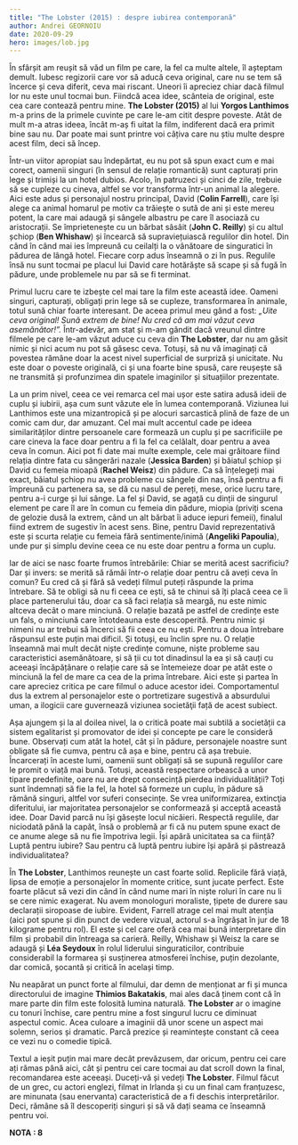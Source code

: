 ```yaml
---
title: "The Lobster (2015) : despre iubirea contemporană"
author: Andrei GEORNOIU
date: 2020-09-29
hero: images/lob.jpg
---
```

<!--StartFragment-->

În sfârșit am reușit să văd un film pe care, la fel ca multe altele, îl așteptam demult. Iubesc regizorii care vor să aducă ceva original, care nu se tem să încerce și ceva diferit, ceva mai riscant. Uneori îi apreciez chiar dacă filmul lor nu este unul tocmai bun. Fiindcă acea idee, scânteia de original, este cea care contează pentru mine. **The Lobster (2015)** al lui **Yorgos Lanthimos** m-a prins de la primele cuvinte pe care le-am citit despre poveste. Atât de mult m-a atras ideea, încât m-aș fi uitat la film, indiferent dacă era primit bine sau nu. Dar poate mai sunt printre voi câțiva care nu știu multe despre acest film, deci să încep.

Într-un viitor apropiat sau îndepărtat, eu nu pot să spun exact cum e mai corect, oamenii singuri (în sensul de relație romantică) sunt capturați prin lege și trimiși la un hotel dubios. Acolo, în patruzeci și cinci de zile, trebuie să se cupleze cu cineva, altfel se vor transforma într-un animal la alegere. Aici este adus și personajul nostru principal, David (**Colin Farrell**), care își alege ca animal homarul pe motiv ca trăieşte o sută de ani și este mereu potent, la care mai adaugă și sângele albastru pe care îl asociază cu aristocrații. Se împrietenește cu un bărbat sâsâit (**John C. Reilly**) și cu altul șchiop (**Ben Whishaw**) și încearcă să supraviețuiască regulilor din hotel. Din când în când mai ies împreună cu ceilalți la o vânătoare de singuratici în pădurea de lângă hotel. Fiecare corp adus înseamnă o zi în pus. Regulile însă nu sunt tocmai pe placul lui David care hotărăște să scape și să fugă în pădure, unde problemele nu par să se fi terminat.

Primul lucru care te izbește cel mai tare la film este această idee. Oameni singuri, capturați, obligați prin lege să se cupleze, transformarea în animale, totul sună chiar foarte interesant. De aceea primul meu gând a fost: *„Uite ceva original! Sună extrem de bine! Nu cred că am mai văzut ceva asemănător!”.* Într-adevăr, am stat și m-am gândit dacă vreunul dintre filmele pe care le-am văzut aduce cu ceva din **The Lobster**, dar nu am găsit nimic și nici acum nu pot să găsesc ceva. Totuși, să nu vă imaginați că povestea rămâne doar la acest nivel superficial de surpriză și unicitate. Nu este doar o poveste originală, ci și una foarte bine spusă, care reușește să ne transmită și profunzimea din spatele imaginilor și situațiilor prezentate.

La un prim nivel, ceea ce vei remarca cel mai ușor este satira adusă ideii de cuplu și iubirii, așa cum sunt văzute ele în lumea contemporană. Viziunea lui Lanthimos este una mizantropică și pe alocuri sarcastică plină de faze de un comic cam dur, dar amuzant. Cel mai mult accentul cade pe ideea similarităților dintre persoanele care formează un cuplu și pe sacrificiile pe care cineva la face doar pentru a fi la fel ca celălalt, doar pentru a avea ceva în comun. Aici pot fi date mai multe exemple, cele mai grăitoare fiind relația dintre fata cu sângerări nazale (**Jessica Barden**) și băiatul șchiop și David cu femeia mioapă (**Rachel Weisz**) din pădure. Ca să înțelegeți mai exact, băiatul șchiop nu avea probleme cu sângele din nas, însă pentru a fi împreună cu partenera sa, se dă cu nasul de pereți, mese, orice lucru tare, pentru a-i curge și lui sânge. La fel și David, se agață cu dinții de singurul element pe care îl are în comun cu femeia din pădure, miopia (priviți scena de gelozie dusă la extrem, când un alt bărbat îi aduce iepuri femeii), finalul fiind extrem de sugestiv în acest sens. Bine, pentru David reprezentativă este și scurta relație cu femeia fără sentimente/inimă (**Angeliki Papoulia**), unde pur și simplu devine ceea ce nu este doar pentru a forma un cuplu.

Iar de aici se nasc foarte frumos întrebările: Chiar se merită acest sacrificiu? Dar și invers: se merită să rămâi într-o relație doar pentru că aveți ceva în comun? Eu cred că și fără să vedeți filmul puteți răspunde la prima întrebare. Să te obligi să nu fi ceea ce ești, să te chinui să îți placă ceea ce îi place partenerului tău, doar ca să faci relația să meargă, nu este nimic altceva decât o mare minciună. O relație bazată pe astfel de credințe este un fals, o minciună care întotdeauna este descoperită. Pentru nimic și nimeni nu ar trebui să încerci să fii ceea ce nu ești. Pentru a doua întrebare răspunsul este puțin mai dificil. Și totuși, eu înclin spre nu. O relație înseamnă mai mult decât niște credințe comune, niște probleme sau caracteristici asemănătoare, și să ții cu tot dinadinsul la ea și să cauți cu aceeași încăpățânare o relație care să se întemeieze doar pe atât este o minciună la fel de mare ca cea de la prima întrebare. Aici este și partea în care apreciez critica pe care filmul o aduce acestor idei. Comportamentul dus la extrem al personajelor este o portretizare sugestivă a absurdului uman, a ilogicii care guvernează viziunea societăţii față de acest subiect.

Așa ajungem și la al doilea nivel, la o critică poate mai subtilă a societății ca sistem egalitarist și promovator de idei și concepte pe care le consideră bune. Observați cum atât la hotel, cât și în pădure, personajele noastre sunt obligate să fie cumva, pentru că așa e bine, pentru că așa trebuie. Încarcerați în aceste lumi, oamenii sunt obligați să se supună regulilor care le promit o viață mai bună. Totuși, această respectare orbească a unor tipare predefinite, oare nu are drept consecință pierdea individualității? Toți sunt îndemnați să fie la fel, la hotel să formeze un cuplu, în pădure să rămână singuri, altfel vor suferi consecințe. Se vrea uniformizarea, extincţia diferitului, iar majoritatea personajelor se conformează și acceptă această idee. Doar David parcă nu își găsește locul nicăieri. Respectă regulile, dar niciodată până la capăt, însă o problemă ar fi că nu putem spune exact de ce anume alege să nu fie împotriva legii. Își apără unicitatea sa ca ființă? Luptă pentru iubire? Sau pentru că luptă pentru iubire își apără și păstrează individualitatea?

În **The Lobster**, Lanthimos reunește un cast foarte solid. Replicile fără viață, lipsa de emoție a personajelor în momente critice, sunt jucate perfect. Este foarte plăcut să vezi din când în când nume mari în niște roluri în care nu li se cere nimic exagerat. Nu avem monologuri moraliste, țipete de durere sau declarații siropoase de iubire. Evident, Farrell atrage cel mai mult atenția (aici pot spune și din punct de vedere vizual, actorul s-a îngrășat în jur de 18 kilograme pentru rol). El este și cel care oferă cea mai bună interpretare din film și probabil din întreaga sa carieră. Reilly, Whishaw și Weisz la care se adaugă și **Léa Seydoux** în rolul liderului singuraticilor, contribuie considerabil la formarea și susținerea atmosferei închise, puțin dezolante, dar comică, șocantă și critică în același timp.

Nu neapărat un punct forte al filmului, dar demn de menționat ar fi și munca directorului de imagine **Thimios Bakatakis**, mai ales dacă ținem cont că în mare parte din film este folosită lumina naturală. **The Lobster** ar o imagine cu tonuri închise, care pentru mine a fost singurul lucru ce diminuat aspectul comic. Acea culoare a imaginii dă unor scene un aspect mai solemn, serios și dramatic. Parcă prezice și reamintește constant că ceea ce vezi nu o comedie tipică.

Textul a ieșit puțin mai mare decât prevăzusem, dar oricum, pentru cei care ați rămas până aici, cât și pentru cei care tocmai au dat scroll down la final, recomandarea este aceeași. Duceți-vă și vedeți **The Lobster**. Filmul făcut de un grec, cu actori englezi, filmat in Irlanda și cu un final cam franțuzesc, are minunata (sau enervanta) caracteristică de a fi deschis interpretărilor. Deci, rămâne să îl descoperiți singuri și să vă dați seama ce înseamnă pentru voi.

**NOTA : 8**

<!--EndFragment-->